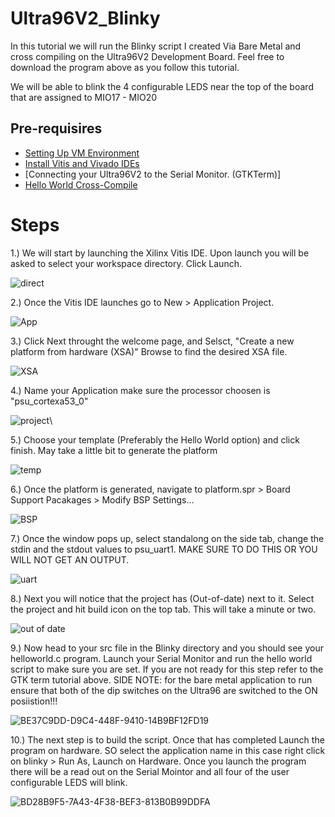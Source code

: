 # Ultra96V2_Blinky
In this tutorial we will run the Blinky script I created Via Bare Metal and cross compiling on the Ultra96V2 Development Board.
Feel free to download the program above as you follow this tutorial.

We will be able to blink the 4 configurable LEDS near the top of the board that are assigned to MIO17 - MIO20
## Pre-requisires
- [Setting Up VM Environment](https://github.com/abdoo8080/tutorials/blob/main/virtual_machine_setup/tutorial.md)
- [Install Vitis and Vivado IDEs](https://github.com/abdoo8080/tutorials/blob/main/install_vitis_and_vivado/install_vitis_and_vivado.md)
- [Connecting your Ultra96V2 to the Serial Monitor. (GTKTerm)]
- [Hello World Cross-Compile](https://github.com/jramey2016/HelloWorld_CrossCompile_Ultra96V2)

# Steps

1.) We will start by launching the Xilinx Vitis IDE. Upon launch you will be asked to select your workspace directory. Click Launch.

![direct](https://user-images.githubusercontent.com/72533453/129287452-0ce2adbe-43fa-4b6e-b103-291c38e977dd.PNG)

2.) Once the Vitis IDE launches go to New > Application Project.

![App](https://user-images.githubusercontent.com/72533453/129287540-d15beaa9-22a3-4460-bcdb-3e096414513f.PNG)

3.) Click Next throught the welcome page, and Selsct, "Create a new platform from hardware (XSA)" Browse to find the desired XSA file.

![XSA](https://user-images.githubusercontent.com/72533453/129287662-aae5e929-c284-4c27-b044-88aa83918c8d.PNG)

4.) Name your Application make sure the processor choosen is "psu_cortexa53_0" 

![project](https://user-images.githubusercontent.com/72533453/129287803-4cd78bf7-7878-4e88-b13a-be77e1b13366.PNG)\

5.) Choose your template (Preferably the Hello World option) and click finish. May take a little bit to generate the platform

![temp](https://user-images.githubusercontent.com/72533453/129287886-69d8a914-7d46-4d52-bacf-b0e1f245ff10.PNG)

6.) Once the platform is generated, navigate to platform.spr > Board Support Pacakages > Modify BSP Settings...

![BSP](https://user-images.githubusercontent.com/72533453/129288133-02c5968f-808c-4557-aaf5-c11a0855cea6.PNG)

7.) Once the window pops up, select standalong on the side tab, change the stdin and the stdout values to psu_uart1. MAKE SURE TO DO THIS OR YOU WILL NOT GET AN OUTPUT.

![uart](https://user-images.githubusercontent.com/72533453/129288280-ec696d28-7714-448e-bbd0-d84875e7aaa7.PNG)

8.) Next you will notice that the project has (Out-of-date) next to it. Select the project and hit build icon on the top tab. This will take a minute or two.

![out of date](https://user-images.githubusercontent.com/72533453/129288430-5128904e-143f-49c9-9192-2c173761a19d.PNG)

9.) Now head to your src file in the Blinky directory and you should see your helloworld.c program. Launch your Serial Monitor and run the hello world script to make sure you are set. If you are not ready for this step refer to the GTK term tutorial above. 
SIDE NOTE: for the bare metal application to run ensure that both of the dip switches on the Ultra96 are switched to the ON posiistion!!!

![BE37C9DD-D9C4-448F-9410-14B9BF12FD19](https://user-images.githubusercontent.com/72533453/129291561-f2675400-1a7d-4fee-b501-6b39ce70a6e7.jpeg)


10.) The next step is to build the script. Once that has completed Launch the program on hardware. SO select the application name in this case right click on blinky > Run As, Launch on Hardware. Once you launch the program there will be a read out on the Serial Mointor and all four of the user configurable LEDS will blink.

![BD28B9F5-7A43-4F38-BEF3-813B0B99DDFA](https://user-images.githubusercontent.com/72533453/129291563-9a6c537a-9ede-4253-b070-be1337c87e1c.jpeg)
